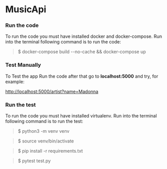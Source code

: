 # MusicApi

### Run the code
To run the code you must have installed docker and docker-compose. Run 
into the terminal following command is to run the code:

> $ docker-compose build --no-cache && docker-compose up

### Test Manually
To Test the app Run the code after that go to **localhost:5000** and try, for example:

[http://localhost:5000/artist?name=Madonna](http://localhost:5000/artist?name=Madonna)

### Run the test
To run the code you must have installed virtualenv. Run 
into the terminal following command is to run the test:

> $ python3 -m venv venv

> $ source venv/bin/activate

> $ pip install -r requirements.txt

> $ pytest test.py
